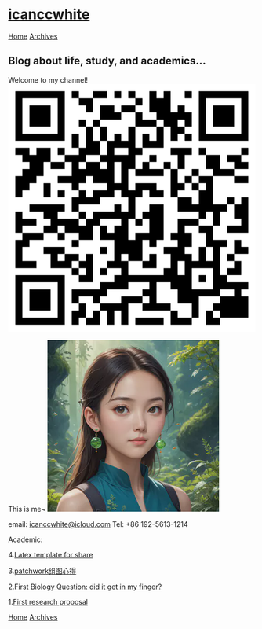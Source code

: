 
[icanccwhite](/)
================

[Home](/) [Archives](/archives)

Blog about life, study, and academics...
-----------------------------------------
Welcome to my channel!  ![img](./bilibili_药猜猜麻.png ) 

This is me~ ![img](./62CC0EFFA890EA68B0F3DCDECFA7C18B.png)

email: icanccwhite@icloud.com
Tel: +86 192-5613-1214  



Academic:

4.[Latex template for share](blog/Latex_template.md)

3.[patchwork组图心得](/blog/patchwork组图心得.html)

2.[First Biology Question: did it get in my finger?](/blog/First_biology_question.html)

1.[First research proposal](/blog/first_proposal.html)

[Home](/) [Archives](/archives)
